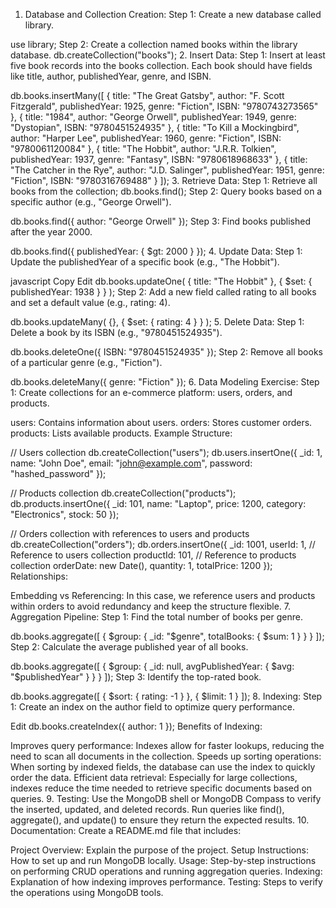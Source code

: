1. Database and Collection Creation:
Step 1: Create a new database called library.

use library;
Step 2: Create a collection named books within the library database.
db.createCollection("books");
2. Insert Data:
Step 1: Insert at least five book records into the books collection. Each book should have fields like title, author, publishedYear, genre, and ISBN.

db.books.insertMany([
    {
        title: "The Great Gatsby",
        author: "F. Scott Fitzgerald",
        publishedYear: 1925,
        genre: "Fiction",
        ISBN: "9780743273565"
    },
    {
        title: "1984",
        author: "George Orwell",
        publishedYear: 1949,
        genre: "Dystopian",
        ISBN: "9780451524935"
    },
    {
        title: "To Kill a Mockingbird",
        author: "Harper Lee",
        publishedYear: 1960,
        genre: "Fiction",
        ISBN: "9780061120084"
    },
    {
        title: "The Hobbit",
        author: "J.R.R. Tolkien",
        publishedYear: 1937,
        genre: "Fantasy",
        ISBN: "9780618968633"
    },
    {
        title: "The Catcher in the Rye",
        author: "J.D. Salinger",
        publishedYear: 1951,
        genre: "Fiction",
        ISBN: "9780316769488"
    }
]);
3. Retrieve Data:
Step 1: Retrieve all books from the collection;
db.books.find();
Step 2: Query books based on a specific author (e.g., "George Orwell").

db.books.find({ author: "George Orwell" });
Step 3: Find books published after the year 2000.

db.books.find({ publishedYear: { $gt: 2000 } });
4. Update Data:
Step 1: Update the publishedYear of a specific book (e.g., "The Hobbit").

javascript
Copy
Edit
db.books.updateOne(
    { title: "The Hobbit" },
    { $set: { publishedYear: 1938 } }
);
Step 2: Add a new field called rating to all books and set a default value (e.g., rating: 4).

db.books.updateMany(
    {},
    { $set: { rating: 4 } }
);
5. Delete Data:
Step 1: Delete a book by its ISBN (e.g., "9780451524935").

db.books.deleteOne({ ISBN: "9780451524935" });
Step 2: Remove all books of a particular genre (e.g., "Fiction").


db.books.deleteMany({ genre: "Fiction" });
6. Data Modeling Exercise:
Step 1: Create collections for an e-commerce platform: users, orders, and products.

users: Contains information about users.
orders: Stores customer orders.
products: Lists available products.
Example Structure:

// Users collection
db.createCollection("users");
db.users.insertOne({
    _id: 1,
    name: "John Doe",
    email: "john@example.com",
    password: "hashed_password"
});

// Products collection
db.createCollection("products");
db.products.insertOne({
    _id: 101,
    name: "Laptop",
    price: 1200,
    category: "Electronics",
    stock: 50
});

// Orders collection with references to users and products
db.createCollection("orders");
db.orders.insertOne({
    _id: 1001,
    userId: 1, // Reference to users collection
    productId: 101, // Reference to products collection
    orderDate: new Date(),
    quantity: 1,
    totalPrice: 1200
});
Relationships:

Embedding vs Referencing: In this case, we reference users and products within orders to avoid redundancy and keep the structure flexible.
7. Aggregation Pipeline:
Step 1: Find the total number of books per genre.


db.books.aggregate([
    { $group: { _id: "$genre", totalBooks: { $sum: 1 } } }
]);
Step 2: Calculate the average published year of all books.

db.books.aggregate([
    { $group: { _id: null, avgPublishedYear: { $avg: "$publishedYear" } } }
]);
Step 3: Identify the top-rated book.

db.books.aggregate([
    { $sort: { rating: -1 } },
    { $limit: 1 }
]);
8. Indexing:
Step 1: Create an index on the author field to optimize query performance.


Edit
db.books.createIndex({ author: 1 });
Benefits of Indexing:

Improves query performance: Indexes allow for faster lookups, reducing the need to scan all documents in the collection.
Speeds up sorting operations: When sorting by indexed fields, the database can use the index to quickly order the data.
Efficient data retrieval: Especially for large collections, indexes reduce the time needed to retrieve specific documents based on queries.
9. Testing:
Use the MongoDB shell or MongoDB Compass to verify the inserted, updated, and deleted records.
Run queries like find(), aggregate(), and update() to ensure they return the expected results.
10. Documentation:
Create a README.md file that includes:

Project Overview: Explain the purpose of the project.
Setup Instructions: How to set up and run MongoDB locally.
Usage: Step-by-step instructions on performing CRUD operations and running aggregation queries.
Indexing: Explanation of how indexing improves performance.
Testing: Steps to verify the operations using MongoDB tools.

